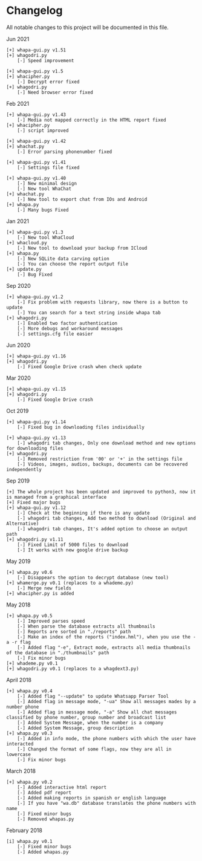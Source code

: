 Changelog
====
All notable changes to this project will be documented in this file.

Jun 2021

	[+] whapa-gui.py v1.51
	[+] whagodri.py
		[-] Speed improvement
		
	[+] whapa-gui.py v1.5
	[+] whacipher.py
		[-] Decrypt error fixed
	[+] whagodri.py
		[-] Need browser error fixed

Feb 2021

	[+] whapa-gui.py v1.43
		[-] Media not mapped correctly in the HTML report fixed
	[+] whacipher.py
		[-] script improved
		
	[+] whapa-gui.py v1.42
	[+] whachat.py
		[-] Error parsing phonenumber fixed
		
	[+] whapa-gui.py v1.41
		[-] Settings file fixed
	
	[+] whapa-gui.py v1.40
		[-] New minimal design
		[-] New tool WhaChat
	[+] whachat.py
		[-] New tool to export chat from IOs and Android
	[+] whapa.py
		[-] Many bugs Fixed
					
Jan 2021

	[+] whapa-gui.py v1.3
		[-] New tool WhaCloud
	[+] whacloud.py
		[-] New tool to download your backup from ICloud
	[+] whapa.py
		[-] New SQLite data carving option
		[-] You can choose the report output file
	[+] update.py
		[-] Bug Fixed
		
Sep 2020

	[+] whapa-gui.py v1.2
		[-] Fix problem with requests library, now there is a button to update
		[-] You can search for a text string inside whapa tab
	[+] whagodri.py
		[-] Enabled two factor authentication
		[-] More debugs and workaround messages
		[-] settings.cfg file easier
		
Jun 2020

	[+] whapa-gui.py v1.16
	[+] whagodri.py
		[-] Fixed Google Drive crash when check update
	
Mar 2020
	
	[+] whapa-gui.py v1.15
	[+] whagodri.py
		[-] Fixed Google Drive crash

Oct 2019

	[+] whapa-gui.py v1.14
		[-] Fixed bug in downloading files individually
		
	[+] whapa-gui.py v1.13
		[-] whagodri tab changes, Only one download method and new options for downloading files
	[+] whagodri.py
		[-] Removed restriction from '00' or '+' in the settings file
		[-] Videos, images, audios, backups, documents can be recovered independently
	
Sep 2019

	[+] The whole project has been updated and improved to python3, now it is managed from a graphical interface
	[+] Fixed major bugs
	[+] whapa-gui.py v1.12
		[-] Check at the beginning if there is any update
		[-] whagodri tab changes, Add two method to download (Original and Alternative)
		[-] whagodri tab changes, It's added option to choose an output path
	[+] whagodri.py v1.11
		[-] Fixed Limit of 5000 files to download
		[-] It works with new google drive backup

May 2019

	[+] whapa.py v0.6
		[-] Disappears the option to decrypt database (new tool)
	[+] whamerge.py v0.1 (replaces to a whademe.py)
		[-] Merge new fields
	[+] whacipher.py is added

May 2018

	[+] whapa.py v0.5
		[-] Improved parses speed
		[-] When parse the database extracts all thumbnails
		[-] Reports are sorted in "./reports" path
		[-] Make an index of the reports ("index.hml"), when you use the -a -r flag 
		[-] Added flag "-e", Extract mode, extracts all media thumbnails of the database in "./thumbnails" path
		[-] Fix minor bugs
	[+] whademe.py v0.1
	[+] whagodri.py v0.1 (replaces to a whagdext3.py)

April 2018

    [+] whapa.py v0.4
    	[-] Added flag "--update" to update Whatsapp Parser Tool
    	[-] Added flag in message mode, "-ua" Show all messages mades by a number phone
    	[-] Added flag in message mode, "-a" Show all chat messages classified by phone number, group number and broadcast list 
    	[-] Added System Message, when the number is a company
    	[-] Added System Message, group description
    [+] whapa.py v0.3
    	[-] Added in info mode, the phone numbers with which the user have interacted
    	[-] Changed the format of some flags, now they are all in lowercase
    	[-] Fix minor bugs
    
March 2018

	[+] whapa.py v0.2
		[-] Added interactive html report
		[-] Added pdf report
		[-] Added making reports in spanish or english language
		[-] If you have "wa.db" database translates the phone numbers with name
		[-] Fixed minor bugs
		[-] Removed whapas.py 
    
February 2018

	[i] whapa.py v0.1
		[-] Fixed minor bugs
		[-] Added whapas.py
